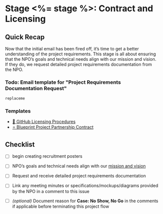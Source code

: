 # Stage <%= stage %>: Contract and Licensing

## Quick Recap

Now that the initial email has been fired off, it’s time to get a better understanding of the project requirements. This stage is all about ensuring that the NPO’s goals and technical needs align with our mission and vision. If they do, we request detailed project requirements documentation from the NPO.

### Todo: Email template for "Project Requirements Documentation Request"

```markdown
replaceme
```

### Templates

- [🪪 GitHub Licensing Procedures](https://docs.google.com/document/d/1pqLH0193GtxnVoaFPzdesT2mTBC-Rxr6RJWyd5EghpU/edit?tab=t.0)
- [⭐️ Blueprint Project Partnership Contract](https://docs.google.com/document/d/14d67_QmLFORN9T2yLOSH5ZaTAEyzcgscTMfd9QzQUnM/edit?tab=t.0#heading=h.1ms2cdwew5ho)


## Checklist

- [ ] begin creating recruitment posters

- [ ] NPO’s goals and technical needs align with our [mission and vision](https://cublueprint.org)
- [ ] Request and receive detailed project requirements documentation
- [ ] Link any meeting minutes or specifications/mockups/diagrams provided by the NPO in a comment to this issue
- [ ] *(optional)* Document reason for **Case: No Show, No Go** in the comments if applicable before terminating this project flow
